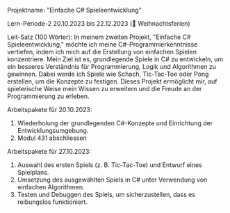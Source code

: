 Projektname: "Einfache C# Spieleentwicklung"

Lern-Periode-2
20.10.2023 bis 22.12.2023 (🎄 Weihnachtsferien)

Leit-Satz (100 Wörter):
In meinem zweiten Projekt, "Einfache C# Spieleentwicklung," möchte ich meine C#-Programmierkenntnisse vertiefen, indem ich mich auf die Erstellung von einfachen Spielen konzentriere. Mein Ziel ist es, grundlegende Spiele in C# zu entwickeln, um ein besseres Verständnis für Programmierung, Logik und Algorithmen zu gewinnen. Dabei werde ich Spiele wie Schach, Tic-Tac-Toe oder Pong erstellen, um die Konzepte zu festigen. Dieses Projekt ermöglicht mir, auf spielerische Weise mein Wissen zu erweitern und die Freude an der Programmierung zu erleben.

Arbeitspakete für 20.10.2023:
1. Wiederholung der grundlegenden C#-Konzepte und Einrichtung der Entwicklungsumgebung.
2. Modul 431 abschliessen
   

Arbeitspakete für 27.10.2023:
1. Auswahl des ersten Spiels (z. B. Tic-Tac-Toe) und Entwurf eines Spielplans.
2. Umsetzung des ausgewählten Spiels in C# unter Verwendung von einfachen Algorithmen.
3. Testen und Debuggen des Spiels, um sicherzustellen, dass es reibungslos funktioniert.
